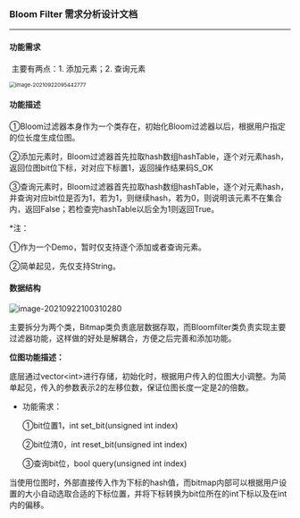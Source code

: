 ### Bloom Filter 需求分析设计文档

-------------

#### 功能需求

​	主要有两点：1. 添加元素；2. 查询元素

<img src="https://flaggyellows-bucket-for-typora.oss-cn-shanghai.aliyuncs.com/img/typora/image-20210922095442777.png" alt="image-20210922095442777" style="zoom:67%;" />



#### 功能描述

①Bloom过滤器本身作为一个类存在，初始化Bloom过滤器以后，根据用户指定的位长度生成位图。

②添加元素时，Bloom过滤器首先拉取hash数组hashTable，逐个对元素hash，返回位图bit位下标，对对应下标置1，返回操作结果码S_OK

③查询元素时，Bloom过滤器首先拉取hash数组hashTable，逐个对元素hash，并查询对应bit位是否为1，若为1，则继续hash，若为0，则说明该元素不在集合内，返回False；若检查完hashTable以后全为1则返回True。

*注：

①作为一个Demo，暂时仅支持逐个添加或者查询元素。

②简单起见，先仅支持String。

#### 数据结构

![image-20210922100310280](https://flaggyellows-bucket-for-typora.oss-cn-shanghai.aliyuncs.com/img/typora/image-20210922100310280.png)

​	主要拆分为两个类，Bitmap类负责底层数据存取，而Bloomfilter类负责实现主要过滤器功能，这样做的好处是解耦合，方便之后完善和添加功能。

**位图功能描述：**

​	底层通过vector\<int\>进行存储，初始化时，根据用户传入的位图大小调整。为简单起见，传入的参数表示2的左移位数，保证位图长度一定是2的倍数。

* 功能需求：

  ①bit位置1，int set_bit(unsigned int index)

  ②bit位清0，int reset_bit(unsigned int index)

  ③查询bit位，bool query(unsigned int index)

当使用位图时，外部直接传入作为下标的hash值，而bitmap内部可以根据用户设置的大小自动选取合适的下标位置，并将下标转换为bit位所在的int下标以及在int内的偏移。